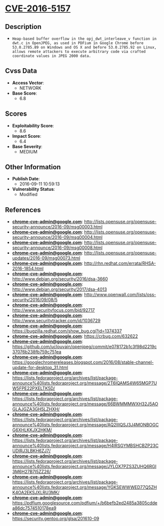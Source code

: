 
# [CVE-2016-5157](http://lists.opensuse.org/opensuse-security-announce/2016-09/msg00003.html)

## Description

- `Heap-based buffer overflow in the opj_dwt_interleave_v function in dwt.c in OpenJPEG, as used in PDFium in Google Chrome before 53.0.2785.89 on Windows and OS X and before 53.0.2785.92 on Linux, allows remote attackers to execute arbitrary code via crafted coordinate values in JPEG 2000 data.`

## Cvss Data

- **Access Vector**:
  - NETWORK
- **Base Score**:
  - 6.8

## Scores

- **Exploitability Score**:
  - 8.6
- **Impact Score**:
  - 6.4
- **Base Severity**:
  - MEDIUM

## Other Information

- **Publish Date**:
  - 2016-09-11 10:59:13
- **Vulnerability Status**:
  - Modified

## References

- **chrome-cve-admin@google.com**: http://lists.opensuse.org/opensuse-security-announce/2016-09/msg00003.html
- **chrome-cve-admin@google.com**: http://lists.opensuse.org/opensuse-security-announce/2016-09/msg00004.html
- **chrome-cve-admin@google.com**: http://lists.opensuse.org/opensuse-security-announce/2016-09/msg00008.html
- **chrome-cve-admin@google.com**: http://lists.opensuse.org/opensuse-updates/2016-09/msg00073.html
- **chrome-cve-admin@google.com**: http://rhn.redhat.com/errata/RHSA-2016-1854.html
- **chrome-cve-admin@google.com**: http://www.debian.org/security/2016/dsa-3660
- **chrome-cve-admin@google.com**: http://www.debian.org/security/2017/dsa-4013
- **chrome-cve-admin@google.com**: http://www.openwall.com/lists/oss-security/2016/09/08/5
- **chrome-cve-admin@google.com**: http://www.securityfocus.com/bid/92717
- **chrome-cve-admin@google.com**: http://www.securitytracker.com/id/1036729
- **chrome-cve-admin@google.com**: https://bugzilla.redhat.com/show_bug.cgi?id=1374337
- **chrome-cve-admin@google.com**: https://crbug.com/632622
- **chrome-cve-admin@google.com**: https://github.com/uclouvain/openjpeg/commit/e078172b1c3f98d2219c37076b238fb759c751ea
- **chrome-cve-admin@google.com**: https://googlechromereleases.blogspot.com/2016/08/stable-channel-update-for-desktop_31.html
- **chrome-cve-admin@google.com**: https://lists.fedoraproject.org/archives/list/package-announce%40lists.fedoraproject.org/message/2T6IQAMS4W65MGP7UW5FPE22PXELTK5D/
- **chrome-cve-admin@google.com**: https://lists.fedoraproject.org/archives/list/package-announce%40lists.fedoraproject.org/message/66BWMMMWXH32J5AOGLAJGZA3GH5LZHXH/
- **chrome-cve-admin@google.com**: https://lists.fedoraproject.org/archives/list/package-announce%40lists.fedoraproject.org/message/AQ2IIIQSJ3J4MONBOGCG6XHLKKJX2HKM/
- **chrome-cve-admin@google.com**: https://lists.fedoraproject.org/archives/list/package-announce%40lists.fedoraproject.org/message/H4IRSGYMBSHCBZP23CUDIRJ3LBKH6ZJ7/
- **chrome-cve-admin@google.com**: https://lists.fedoraproject.org/archives/list/package-announce%40lists.fedoraproject.org/message/JYLOX7PZS3ZUHQ6RGI3M6H27B7I5ZZ26/
- **chrome-cve-admin@google.com**: https://lists.fedoraproject.org/archives/list/package-announce%40lists.fedoraproject.org/message/YGKSEWWWED77Q5ZHK4OA2EKSJXLRU3MK/
- **chrome-cve-admin@google.com**: https://pdfium.googlesource.com/pdfium/+/b6befb2ed2485a3805cddea86dc7574510178ea9
- **chrome-cve-admin@google.com**: https://security.gentoo.org/glsa/201610-09
